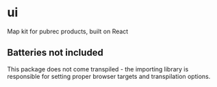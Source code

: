 # ui
Map kit for pubrec products, built on React

## Batteries not included
This package does not come transpiled - the importing library is responsible for setting proper browser targets and transpilation options.
